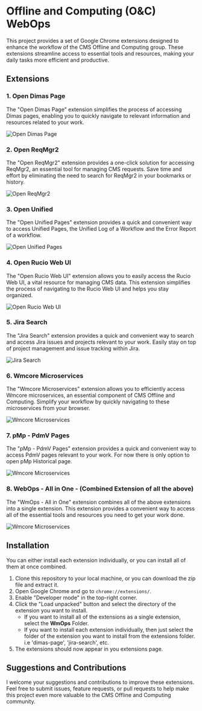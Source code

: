 # Offline and Computing (O&C) WebOps

This project provides a set of Google Chrome extensions designed to enhance the workflow of the CMS Offline and Computing group. These extensions streamline access to essential tools and resources, making your daily tasks more efficient and productive.

## Extensions

### 1. Open Dimas Page

The "Open Dimas Page" extension simplifies the process of accessing Dimas pages, enabling you to quickly navigate to relevant information and resources related to your work.

![Open Dimas Page](./extensions/dimas-page/dimas-page.gif)

### 2. Open ReqMgr2

The "Open ReqMgr2" extension provides a one-click solution for accessing ReqMgr2, an essential tool for managing CMS requests. Save time and effort by eliminating the need to search for ReqMgr2 in your bookmarks or history.

![Open ReqMgr2](./extensions/ReqMgr2/reqmgr2-page.gif)

### 3. Open Unified

The "Open Unified Pages" extension provides a quick and convenient way to access Unified Pages, the Unified Log of a Workflow and the Error Report of a workflow.

![Open Unified Pages](./extensions/unified/unified.gif)

### 4. Open Rucio Web UI

The "Open Rucio Web UI" extension allows you to easily access the Rucio Web UI, a vital resource for managing CMS data. This extension simplifies the process of navigating to the Rucio Web UI and helps you stay organized.

![Open Rucio Web UI](./extensions/rucio/open-rucio.gif)

### 5. Jira Search

The "Jira Search" extension provides a quick and convenient way to search and access Jira issues and projects relevant to your work. Easily stay on top of project management and issue tracking within Jira.

![Jira Search](./extensions/jira-search/jira-search.gif)

### 6. Wmcore Microservices

The "Wmcore Microservices" extension allows you to efficiently access Wmcore microservices, an essential component of CMS Offline and Computing. Simplify your workflow by quickly navigating to these microservices from your browser.

![Wmcore Microservices](./extensions/wmcore-microservices/open-mspileup.gif)

### 7. pMp - PdmV Pages

The "pMp - PdmV Pages" extension provides a quick and convenient way to access PdmV pages relevant to your work. For now there is only option to open pMp Historical page.

![Wmcore Microservices](./extensions/pdmv/pmp.gif)

### 8. WebOps - All in One - (Combined Extension of all the above)

The "WmOps - All in One" extension combines all of the above extensions into a single extension. This extension provides a convenient way to access all of the essential tools and resources you need to get your work done.

![Wmcore Microservices](./WebOps/webops.gif)


## Installation 

You can either install each extension individually, or you can install all of them at once combined.

1. Clone this repository to your local machine, or you can download the zip file and extract it.
2. Open Google Chrome and go to `chrome://extensions/`.
3. Enable "Developer mode" in the top-right corner.
4. Click the "Load unpacked" button and select the directory of the extension you want to install.
    - If you want to install all of the extensions as a single extension, select the **WmOps** Folder.
    - If you want to install each extension individually, then just select the folder of the extension you want to install from the extensions folder. i.e 'dimas-page', 'jira-search', etc.
5. The extensions should now appear in you extensions page.

## Suggestions and Contributions

I welcome your suggestions and contributions to improve these extensions. Feel free to submit issues, feature requests, or pull requests to help make this project even more valuable to the CMS Offline and Computing community.

